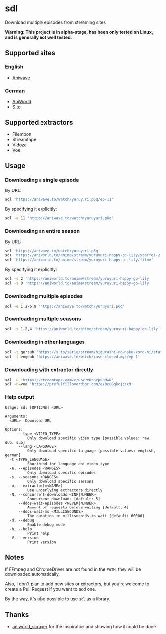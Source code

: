 # sdl
Download multiple episodes from streaming sites

**Warning: This project is in alpha-stage, has been only tested on Linux, and is generally not well tested.**

## Supported sites
### English
* [Aniwave](https://aniwave.to)

### German
* [AniWorld](https://aniworld.to)
* [S.to](https://s.to)

## Supported extractors
* Filemoon
* Streamtape
* Vidoza
* Voe

## Usage
### Downloading a single episode
By URL:
```bash
sdl 'https://aniwave.to/watch/yuruyuri.p6q/ep-11'
```
By specifying it explicitly:
```bash
sdl -e 11 'https://aniwave.to/watch/yuruyuri.p6q'
```

### Downloading an entire season
By URL:
```bash
sdl 'https://aniwave.to/watch/yuruyuri.p6q'
sdl 'https://aniworld.to/anime/stream/yuruyuri-happy-go-lily/staffel-2'
sdl 'https://aniworld.to/anime/stream/yuruyuri-happy-go-lily/filme'
```
By specifying it explicitly:
```bash
sdl -s 2 'https://aniworld.to/anime/stream/yuruyuri-happy-go-lily'
sdl -s 0 'https://aniworld.to/anime/stream/yuruyuri-happy-go-lily'
```

### Downloading multiple episodes
```bash
sdl -e 1,2-6,9 'https://aniwave.to/watch/yuruyuri.p6q'
```

### Downloading multiple seasons
```bash
sdl -s 1-2,4 'https://aniworld.to/anime/stream/yuruyuri-happy-go-lily'
```

### Downloading in other languages
```bash
sdl -t gersub 'https://s.to/serie/stream/higurashi-no-naku-koro-ni/staffel-1/episode-1'
sdl -t engdub 'https://aniwave.to/watch/case-closed.myz/ep-1'
```

### Downloading with extractor directly
```bash
sdl -u 'https://streamtape.com/e/DXYPVBeKrpCkMwD'
sdl -u=voe 'https://prefulfilloverdoor.com/e/8cu8qkojpsx9'
```

### Help output
```
Usage: sdl [OPTIONS] <URL>

Arguments:
  <URL>  Download URL

Options:
      --type <VIDEO_TYPE>
          Only download specific video type [possible values: raw, dub, sub]
      --lang <LANGUAGE>
          Only download specific language [possible values: english, german]
  -t <TYPE_LANGUAGE>
          Shorthand for language and video type
  -e, --episodes <RANGES>
          Only download specific episodes
  -s, --seasons <RANGES>
          Only download specific seasons
  -u, --extractor[=<NAME>]
          Use underlying extractors directly
  -N, --concurrent-downloads <INF|NUMBER>
          Concurrent downloads [default: 5]
      --ddos-wait-episodes <NEVER|NUMBER>
          Amount of requests before waiting [default: 4]
      --ddos-wait-ms <MILLISECONDS>
          The duration in milliseconds to wait [default: 60000]
  -d, --debug
          Enable debug mode
  -h, --help
          Print help
  -V, --version
          Print version
```

## Notes
If FFmpeg and ChromeDriver are not found in the `PATH`, they will be downloaded automatically.

Also, I don't plan to add new sites or extractors, but you're welcome to create a Pull Request if you want to add one.

By the way, it's also possible to use `sdl` as a library.

## Thanks
* [aniworld_scraper](https://github.com/wolfswolke/aniworld_scraper) for the inspiration and showing how it could be done
